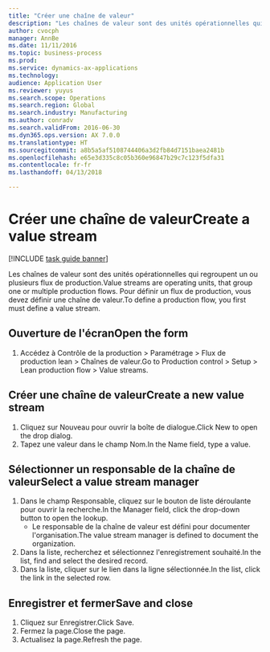 ```yaml
--- 
title: "Créer une chaîne de valeur"
description: "Les chaînes de valeur sont des unités opérationnelles qui regroupent un ou plusieurs flux de production."
author: cvocph
manager: AnnBe
ms.date: 11/11/2016
ms.topic: business-process
ms.prod: 
ms.service: dynamics-ax-applications
ms.technology: 
audience: Application User
ms.reviewer: yuyus
ms.search.scope: Operations
ms.search.region: Global
ms.search.industry: Manufacturing
ms.author: conradv
ms.search.validFrom: 2016-06-30
ms.dyn365.ops.version: AX 7.0.0
ms.translationtype: HT
ms.sourcegitcommit: a8b5a5af5108744406a3d2fb84d7151baea2481b
ms.openlocfilehash: e65e3d335c8c05b360e96847b29c7c123f5dfa31
ms.contentlocale: fr-fr
ms.lasthandoff: 04/13/2018

---
```

# <a name="create-a-value-stream"></a><span data-ttu-id="f8dc7-103">Créer une chaîne de valeur</span><span class="sxs-lookup"><span data-stu-id="f8dc7-103">Create a value stream</span></span>

[!INCLUDE [task guide banner](../../includes/task-guide-banner.md)]

<span data-ttu-id="f8dc7-104">Les chaînes de valeur sont des unités opérationnelles qui regroupent un ou plusieurs flux de production.</span><span class="sxs-lookup"><span data-stu-id="f8dc7-104">Value streams are operating units, that group one or multiple production flows.</span></span> <span data-ttu-id="f8dc7-105">Pour définir un flux de production, vous devez définir une chaîne de valeur.</span><span class="sxs-lookup"><span data-stu-id="f8dc7-105">To define a production flow, you first must define a value stream.</span></span>


## <a name="open-the-form"></a><span data-ttu-id="f8dc7-106">Ouverture de l'écran</span><span class="sxs-lookup"><span data-stu-id="f8dc7-106">Open the form</span></span>
1. <span data-ttu-id="f8dc7-107">Accédez à Contrôle de la production > Paramétrage > Flux de production lean > Chaînes de valeur.</span><span class="sxs-lookup"><span data-stu-id="f8dc7-107">Go to Production control > Setup > Lean production flow > Value streams.</span></span>

## <a name="create-a-new-value-stream"></a><span data-ttu-id="f8dc7-108">Créer une chaîne de valeur</span><span class="sxs-lookup"><span data-stu-id="f8dc7-108">Create a new value stream</span></span>
1. <span data-ttu-id="f8dc7-109">Cliquez sur Nouveau pour ouvrir la boîte de dialogue.</span><span class="sxs-lookup"><span data-stu-id="f8dc7-109">Click New to open the drop dialog.</span></span>
2. <span data-ttu-id="f8dc7-110">Tapez une valeur dans le champ Nom.</span><span class="sxs-lookup"><span data-stu-id="f8dc7-110">In the Name field, type a value.</span></span>

## <a name="select-a-value-stream-manager"></a><span data-ttu-id="f8dc7-111">Sélectionner un responsable de la chaîne de valeur</span><span class="sxs-lookup"><span data-stu-id="f8dc7-111">Select a value stream manager</span></span>
1. <span data-ttu-id="f8dc7-112">Dans le champ Responsable, cliquez sur le bouton de liste déroulante pour ouvrir la recherche.</span><span class="sxs-lookup"><span data-stu-id="f8dc7-112">In the Manager field, click the drop-down button to open the lookup.</span></span>
    * <span data-ttu-id="f8dc7-113">Le responsable de la chaîne de valeur est défini pour documenter l'organisation.</span><span class="sxs-lookup"><span data-stu-id="f8dc7-113">The value stream manager is defined to document the organization.</span></span>  
2. <span data-ttu-id="f8dc7-114">Dans la liste, recherchez et sélectionnez l'enregistrement souhaité.</span><span class="sxs-lookup"><span data-stu-id="f8dc7-114">In the list, find and select the desired record.</span></span>
3. <span data-ttu-id="f8dc7-115">Dans la liste, cliquer sur le lien dans la ligne sélectionnée.</span><span class="sxs-lookup"><span data-stu-id="f8dc7-115">In the list, click the link in the selected row.</span></span>

## <a name="save-and-close"></a><span data-ttu-id="f8dc7-116">Enregistrer et fermer</span><span class="sxs-lookup"><span data-stu-id="f8dc7-116">Save and close</span></span>
1. <span data-ttu-id="f8dc7-117">Cliquez sur Enregistrer.</span><span class="sxs-lookup"><span data-stu-id="f8dc7-117">Click Save.</span></span>
2. <span data-ttu-id="f8dc7-118">Fermez la page.</span><span class="sxs-lookup"><span data-stu-id="f8dc7-118">Close the page.</span></span>
3. <span data-ttu-id="f8dc7-119">Actualisez la page.</span><span class="sxs-lookup"><span data-stu-id="f8dc7-119">Refresh the page.</span></span>


